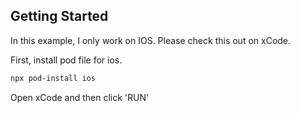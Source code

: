 ## Getting Started

In this example, I only work on IOS. Please check this out on xCode.

First, install pod file for ios.

```bash
npx pod-install ios
```

Open xCode and then click 'RUN'
